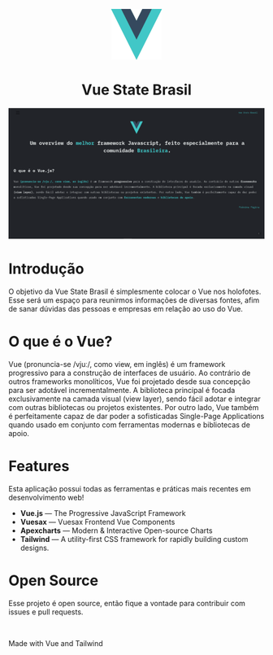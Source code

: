 
<p align="center"><a href="https://vuejs.org" target="_blank" rel="noopener noreferrer"><img width="100" src="./src/assets/images/vue.svg" alt="Vue State Brasil"></a></p>
<h1 align="center">Vue State Brasil</h1>

<p align="center"><a href="https://vuejs.org" target="_blank" rel="noopener noreferrer"><img width="1440" src="./src/assets/images/vue-state.png" alt="Vue State Brasil"></a></p>




# Introdução

 O objetivo da Vue State Brasil é simplesmente colocar o Vue nos holofotes. Esse será um espaço para reunirmos informações de diversas fontes, afim de sanar dúvidas das pessoas e empresas em relação ao uso do Vue.

 # O que é o Vue?

Vue (pronuncia-se /vjuː/, como view, em inglês) é um framework progressivo para a construção de interfaces de usuário. Ao contrário de outros frameworks monolíticos, Vue foi projetado desde sua concepção para ser adotável incrementalmente. A biblioteca principal é focada exclusivamente na camada visual (view layer), sendo fácil adotar e integrar com outras bibliotecas ou projetos existentes. Por outro lado, Vue também é perfeitamente capaz de dar poder a sofisticadas Single-Page Applications quando usado em conjunto com ferramentas modernas e bibliotecas de apoio.

# Features

Esta aplicação possui todas as ferramentas e práticas mais recentes em desenvolvimento web!

- **Vue.js** — The Progressive JavaScript Framework
- **Vuesax** — Vuesax Frontend Vue Components
- **Apexcharts** — Modern & Interactive Open-source Charts
- **Tailwind** — A utility-first CSS framework for
rapidly building custom designs.

# Open Source

Esse projeto é open source, então fique a vontade para contribuir com issues e pull requests.

<br>

Made with Vue and Tailwind



